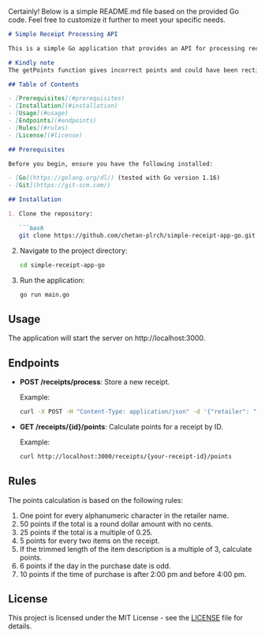 Certainly! Below is a simple README.md file based on the provided Go code. Feel free to customize it further to meet your specific needs.

```markdown
# Simple Receipt Processing API

This is a simple Go application that provides an API for processing receipts and calculating points based on certain rules.

# Kindly note
The getPoints function gives incorrect points and could have been rectified. But I kept a time limit due to which I forced myself to submit this codebase. Besides the Node.js project contains accurate points calculation logic

## Table of Contents

- [Prerequisites](#prerequisites)
- [Installation](#installation)
- [Usage](#usage)
- [Endpoints](#endpoints)
- [Rules](#rules)
- [License](#license)

## Prerequisites

Before you begin, ensure you have the following installed:

- [Go](https://golang.org/dl/) (tested with Go version 1.16)
- [Git](https://git-scm.com/)

## Installation

1. Clone the repository:

   ```bash
   git clone https://github.com/chetan-plrch/simple-receipt-app-go.git
   ```

2. Navigate to the project directory:

   ```bash
   cd simple-receipt-app-go
   ```

3. Run the application:

   ```bash
   go run main.go
   ```

## Usage

The application will start the server on http://localhost:3000.

## Endpoints

- **POST /receipts/process**: Store a new receipt.

  Example:

  ```bash
  curl -X POST -H "Content-Type: application/json" -d '{"retailer": "Example Retailer", "purchaseDate": "2023-10-18", "purchaseTime": "15:30", "items": [{"shortDescription": "Item 1", "price": "20.99"}], "total": "20.99"}' http://localhost:3000/receipts/process
  ```

- **GET /receipts/{id}/points**: Calculate points for a receipt by ID.

  Example:

  ```bash
  curl http://localhost:3000/receipts/{your-receipt-id}/points
  ```

## Rules

The points calculation is based on the following rules:

1. One point for every alphanumeric character in the retailer name.
2. 50 points if the total is a round dollar amount with no cents.
3. 25 points if the total is a multiple of 0.25.
4. 5 points for every two items on the receipt.
5. If the trimmed length of the item description is a multiple of 3, calculate points.
6. 6 points if the day in the purchase date is odd.
7. 10 points if the time of purchase is after 2:00 pm and before 4:00 pm.

## License

This project is licensed under the MIT License - see the [LICENSE](LICENSE) file for details.
```
